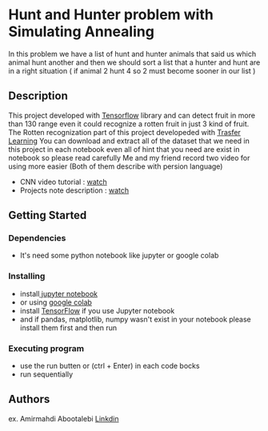 # Hunt and Hunter problem with Simulating Annealing 

In this problem we have a list of hunt and hunter animals that said us which animal hunt another and then we should sort a list that a hunter and hunt are in a right situation ( if animal 2 hunt 4 so 2 must become sooner in our list )

## Description

This project developed with <a href="https://www.tensorflow.org/">Tensorflow</a> library and can detect fruit in more than 130 range even it could recognize a rotten fruit in just 3 kind of fruit.
The Rotten recognization part of this project developeded with <a href="https://www.tensorflow.org/tutorials/images/transfer_learning">Trasfer Learning</a>
You can download and extract all of the dataset that we need in this project in each notebook even all of hint that you need are exist in notebook so please read carefully
Me and my friend record two video for using more easier (Both of them describe with persion language)
* CNN video tutorial : <a href="https://drive.google.com/file/d/1lE3KyoAw81W8YTme9MpQnFzwqoOykc1S/view">watch</a>
* Projects note description : <a href="https://drive.google.com/file/d/1KxYvo6kKU_WeWg-wUvxJoKX5bK2F0KI3/view?usp=sharing">watch</a>


## Getting Started

### Dependencies

* It's need some python notebook like jupyter or google colab

### Installing

* install<a href="https://jupyter.org/"> jupyter notebook</a>
* or using <a href="https://colab.research.google.com/">google colab</a>
* install <a href="https://www.tensorflow.org/install">TensorFlow</a> if you use Jupyter notebook
* and if pandas, matplotlib, numpy wasn't exist in your notebook please install them first and then run

### Executing program

* use the run butten or (ctrl + Enter) in each code bocks
* run sequentially

## Authors

ex. Amirmahdi Abootalebi [Linkdin](https://www.linkedin.com/in/amirmahdi-abootalebi/)
